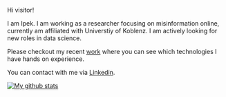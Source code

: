 Hi visitor!

I am Ipek. I am working as a researcher focusing on misinformation online, currently am affiliated with Universtiy of Koblenz. I am actively looking for new roles in data science. 

Please checkout my recent [work](https://github.com/isspek/FakeNewsDetectionFramework) where you can see which technologies I have hands on experience.

You can contact with me via [Linkedin](https://www.linkedin.com/in/ipekbaris/). 

[![My github stats](https://github-readme-stats.vercel.app/api?username=isspek)](https://github.com/isspek/github-readme-stats)
